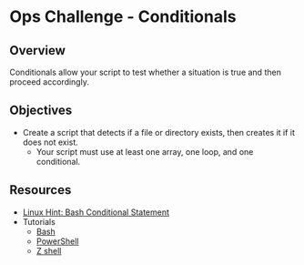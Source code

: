 # Ops Challenge - Conditionals

## Overview

Conditionals allow your script to test whether a situation is true and then proceed accordingly.

## Objectives

- Create a script that detects if a file or directory exists, then creates it if it does not exist.
  - Your script must use at least one array, one loop, and one conditional.

## Resources

- [Linux Hint: Bash Conditional Statement](https://linuxhint.com/bash_conditional_statement/)
- Tutorials
  - [Bash](demo/bash.md)
  - [PowerShell](demo/powershell.md)
  - [Z shell](demo/zsh.md)
